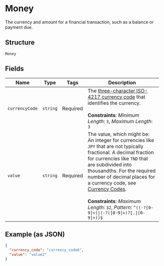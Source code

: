 
# Money

The currency and amount for a financial transaction, such as a balance or payment due.

## Structure

`Money`

## Fields

| Name | Type | Tags | Description |
|  --- | --- | --- | --- |
| `currencyCode` | `string` | Required | The [three-character ISO-4217 currency code](/api/rest/reference/currency-codes/) that identifies the currency.<br><br>**Constraints**: *Minimum Length*: `3`, *Maximum Length*: `3` |
| `value` | `string` | Required | The value, which might be: An integer for currencies like `JPY` that are not typically fractional. A decimal fraction for currencies like `TND` that are subdivided into thousandths. For the required number of decimal places for a currency code, see [Currency Codes](/api/rest/reference/currency-codes/).<br><br>**Constraints**: *Maximum Length*: `32`, *Pattern*: `^((-?[0-9]+)\|(-?([0-9]+)?[.][0-9]+))$` |

## Example (as JSON)

```json
{
  "currency_code": "currency_code6",
  "value": "value2"
}
```

